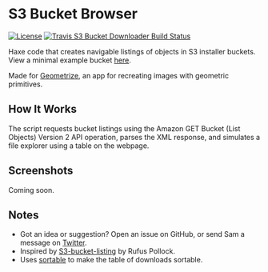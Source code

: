 # S3 Bucket Browser

[![License](http://img.shields.io/:license-mit-blue.svg?style=flat-square)](https://github.com/Tw1ddle/geometrize-s3-bucket-downloader/blob/master/LICENSE)
[![Travis S3 Bucket Downloader Build Status](https://img.shields.io/travis/Tw1ddle/geometrize-s3-bucket-downloader.svg?style=flat-square)](https://travis-ci.org/Tw1ddle/geometrize-s3-bucket-downloader)

Haxe code that creates navigable listings of objects in S3 installer buckets. View a minimal example bucket [here](https://s3.amazonaws.com/minimal-example-bucket/index.html).

Made for [Geometrize](http://www.geometrize.co.uk/), an app for recreating images with geometric primitives.

## How It Works
The script requests bucket listings using the Amazon GET Bucket (List Objects) Version 2 API operation, parses the XML response, and simulates a file explorer using a table on the webpage.

## Screenshots

Coming soon.

## Notes
 * Got an idea or suggestion? Open an issue on GitHub, or send Sam a message on [Twitter](https://twitter.com/Sam_Twidale).
 * Inspired by [S3-bucket-listing](https://github.com/rufuspollock/s3-bucket-listing) by Rufus Pollock.
 * Uses [sortable](https://github.com/HubSpot/sortable) to make the table of downloads sortable.